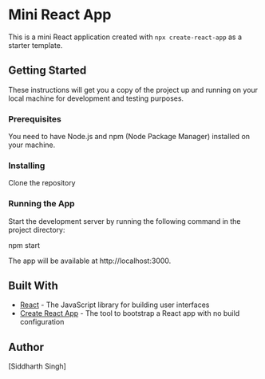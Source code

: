 # Mini React App

This is a mini React application created with `npx create-react-app` as a starter template.

## Getting Started

These instructions will get you a copy of the project up and running on your local machine for development and testing purposes.

### Prerequisites

You need to have Node.js and npm (Node Package Manager) installed on your machine.

### Installing

Clone the repository 


### Running the App

Start the development server by running the following command in the project directory:

npm start


The app will be available at http://localhost:3000.

## Built With

- [React](https://reactjs.org/) - The JavaScript library for building user interfaces
- [Create React App](https://github.com/facebook/create-react-app) - The tool to bootstrap a React app with no build configuration

## Author

[Siddharth Singh]


